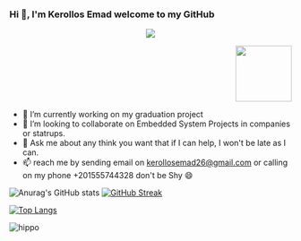### Hi 👋, I'm Kerollos Emad welcome to my GitHub
<p align="center">
  <img 
    src="https://user-images.githubusercontent.com/91436830/171515466-7c060975-27a4-49d5-9949-32791570ac8c.png"
  >
</p>

<p align="right">
  <img 
       width=100
       hight=100
    src="https://user-images.githubusercontent.com/91436830/171516237-1708a523-dc2e-4436-ae46-5e60367e6220.png"
  >
</p>

- 🔭 I’m currently working on my graduation project
- 👯 I’m looking to collaborate on  Embedded System Projects in companies or statrups.
- 💬 Ask me about any think you want that if I can help, I won't be late as I can.
- 📫 reach me by sending email on kerollosemad26@gmail.com or calling on my phone +201555744328 don't be Shy 😄


![Anurag's GitHub stats](https://github-readme-stats.vercel.app/api?username=kerollosemd&show_icons=true&theme=tokyonight&hide=stars,issues&hide_border)
[![GitHub Streak](http://github-readme-streak-stats.herokuapp.com?user=kerollosemd&theme=tokyonight&hide_border=true)](https://git.io/streak-stats)

[![Top Langs](https://github-readme-stats.vercel.app/api/top-langs/?username=kerollosemd&layout=compact&theme=tokyonight)](https://github.com/anuraghazra/github-readme-stats)

![hippo](https://github.com/KerollosEmd/KerollosEmd/blob/fc8ee157ef274aee22882183a9adf88cf055b3fa/GitHub_intro2.gif)


<!--
**KerollosEmd/KerollosEmd** is a ✨ _special_ ✨ repository because its `README.md` (this file) appears on your GitHub profile.

Here are some ideas to get you started:


- 🔭 I’m currently working on ...
- 🌱 I’m currently learning ...
- 👯 I’m looking to collaborate on ...
- 🤔 I’m looking for help with ...
- 💬 Ask me about ...
- 📫 How to reach me: ...
- 😄 Pronouns: ...
- ⚡ Fun fact: ...
-->
